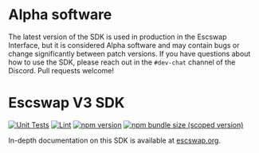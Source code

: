 # Alpha software

The latest version of the SDK is used in production in the Escswap Interface,
but it is considered Alpha software and may contain bugs or change significantly between patch versions.
If you have questions about how to use the SDK, please reach out in the `#dev-chat` channel of the Discord.
Pull requests welcome!

# Escswap V3 SDK

[![Unit Tests](https://github.com/Escswap/escswap-v3-sdk/workflows/Unit%20Tests/badge.svg)](https://github.com/Escswap/escswap-v3-sdk/actions?query=workflow%3A%22Unit+Tests%22)
[![Lint](https://github.com/Escswap/escswap-v3-sdk/workflows/Lint/badge.svg)](https://github.com/Escswap/escswap-v3-sdk/actions?query=workflow%3ALint)
[![npm version](https://img.shields.io/npm/v/@escswap/v3-sdk/latest.svg)](https://www.npmjs.com/package/@escswap/v3-sdk/v/latest)
[![npm bundle size (scoped version)](https://img.shields.io/bundlephobia/minzip/@escswap/v3-sdk/latest.svg)](https://bundlephobia.com/result?p=@escswap/v3-sdk@latest)

In-depth documentation on this SDK is available at [escswap.org](https://docs.escswap.org/).
